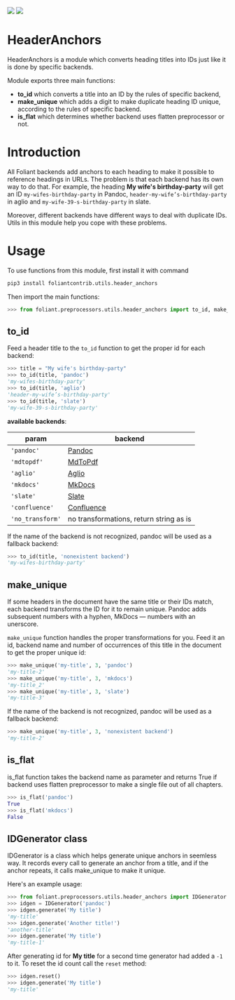 [![](https://img.shields.io/pypi/v/foliantcontrib.utils.header_anchors.svg)](https://pypi.org/project/foliantcontrib.utils.header_anchors/)  [![](https://img.shields.io/github/v/tag/foliant-docs/foliantcontrib.utils.header_anchors.svg?label=GitHub)](https://github.com/foliant-docs/foliantcontrib.utils.header_anchors)

# HeaderAnchors

HeaderAnchors is a module which converts heading titles into IDs just like it is done by specific backends.

Module exports three main functions:
- **to_id** which converts a title into an ID by the rules of specific backend,
- **make_unique** which adds a digit to make duplicate heading ID unique, according to the rules of specific backend.
- **is_flat** which determines whether backend uses flatten preprocessor or not.

# Introduction

All Foliant backends add anchors to each heading to make it possible to reference headings in URLs. The problem is that each backend has its own way to do that. For example, the heading **My wife's birthday-party** will get an ID `my-wifes-birthday-party` in Pandoc, `header-my-wife’s-birthday-party` in aglio and `my-wife-39-s-birthday-party` in slate.

Moreover, different backends have different ways to deal with duplicate IDs. Utils in this module help you cope with these problems.

# Usage

To use functions from this module, first install it with command

```bash
pip3 install foliantcontrib.utils.header_anchors
```

Then import the main functions:

```python
>>> from foliant.preprocessors.utils.header_anchors import to_id, make_unique, is_flat

```

## to_id

Feed a header title to the `to_id` function to get the proper id for each backend:

```python
>>> title = "My wife's birthday-party"
>>> to_id(title, 'pandoc')
'my-wifes-birthday-party'
>>> to_id(title, 'aglio')
'header-my-wife’s-birthday-party'
>>> to_id(title, 'slate')
'my-wife-39-s-birthday-party'

```

**available backends**:

param | backend
----- | -------
`'pandoc'` | [Pandoc](https://foliant-docs.github.io/docs/backends/pandoc/)
`'mdtopdf'` | [MdToPdf](https://foliant-docs.github.io/docs/backends/mdtopdf/)
`'aglio'` | [Aglio](https://foliant-docs.github.io/docs/backends/aglio/)
`'mkdocs'` | [MkDocs](https://foliant-docs.github.io/docs/backends/mkdocs/)
`'slate'` | [Slate](https://foliant-docs.github.io/docs/backends/slate/)
`'confluence'` | [Confluence](https://foliant-docs.github.io/docs/backends/confluence/)
`'no_transform'` | no transformations, return string as is

If the name of the backend is not recognized, pandoc will be used as a fallback backend:

```python
>>> to_id(title, 'nonexistent backend')
'my-wifes-birthday-party'

```

## make_unique

If some headers in the document have the same title or their IDs match, each backend transforms the ID for it to remain unique. Pandoc adds subsequent numbers with a hyphen, MkDocs — numbers with an unerscore.

`make_unique` function handles the proper transformations for you. Feed it an id, backend name and number of occurrences of this title in the document to get the proper unique id:

```python
>>> make_unique('my-title', 3, 'pandoc')
'my-title-2'
>>> make_unique('my-title', 3, 'mkdocs')
'my-title_2'
>>> make_unique('my-title', 3, 'slate')
'my-title-3'

```

If the name of the backend is not recognized, pandoc will be used as a fallback backend:

```python
>>> make_unique('my-title', 3, 'nonexistent backend')
'my-title-2'

```

## is_flat

is_flat function takes the backend name as parameter and returns True if backend uses flatten preprocessor to make a single file out of all chapters.

```python
>>> is_flat('pandoc')
True
>>> is_flat('mkdocs')
False

```

## IDGenerator class

IDGenerator is a class which helps generate unique anchors in seemless way. It records every call to generate an anchor from a title, and if the anchor repeats, it calls make_unique to make it unique.

Here's an example usage:

```python
>>> from foliant.preprocessors.utils.header_anchors import IDGenerator
>>> idgen = IDGenerator('pandoc')
>>> idgen.generate('My title')
'my-title'
>>> idgen.generate('Another title!')
'another-title'
>>> idgen.generate('My title')
'my-title-1'

```

After generating id for **My title** for a second time generator had added a `-1` to it. To reset the id count call the `reset` method:

```python
>>> idgen.reset()
>>> idgen.generate('My title')
'my-title'

```
